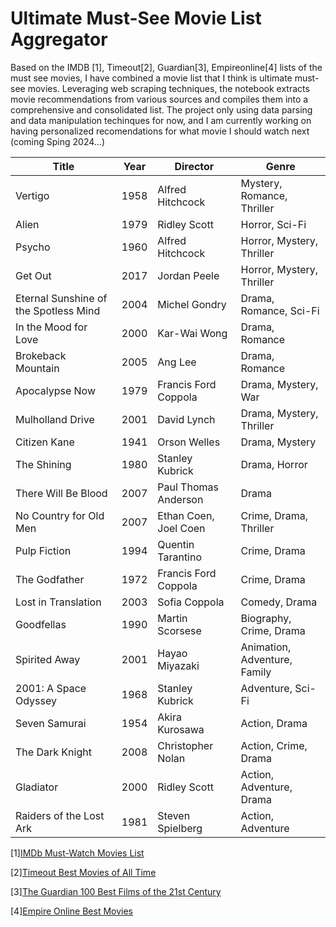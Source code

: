 #  Ultimate Must-See Movie List Aggregator
Based on the IMDB [1], Timeout[2], Guardian[3], Empireonline[4] lists of the must see movies, I have combined a movie list that I think is ultimate must-see movies. 
Leveraging web scraping techniques, the notebook extracts movie recommendations from various sources and compiles them into a comprehensive and consolidated list. 
The project only using data parsing and data manipulation techinques for now, and I am currently working on having personalized recomendations for what movie I should watch next (coming Sping 2024...)

| Title                                   | Year | Director                      | Genre                              |
|-----------------------------------------|------|-------------------------------|------------------------------------|
| Vertigo                                 | 1958 | Alfred Hitchcock              | Mystery, Romance, Thriller         |
| Alien                                   | 1979 | Ridley Scott                  | Horror, Sci-Fi                     |
| Psycho                                  | 1960 | Alfred Hitchcock              | Horror, Mystery, Thriller          |
| Get Out                                 | 2017 | Jordan Peele                  | Horror, Mystery, Thriller          |
| Eternal Sunshine of the Spotless Mind   | 2004 | Michel Gondry                 | Drama, Romance, Sci-Fi             |
| In the Mood for Love                   | 2000 | Kar-Wai Wong                   | Drama, Romance                     |
| Brokeback Mountain                      | 2005 | Ang Lee                        | Drama, Romance                     |
| Apocalypse Now                          | 1979 | Francis Ford Coppola           | Drama, Mystery, War                |
| Mulholland Drive                        | 2001 | David Lynch                   | Drama, Mystery, Thriller           |
| Citizen Kane                            | 1941 | Orson Welles                  | Drama, Mystery                     |
| The Shining                             | 1980 | Stanley Kubrick                | Drama, Horror                      |
| There Will Be Blood                     | 2007 | Paul Thomas Anderson           | Drama                              |
| No Country for Old Men                  | 2007 | Ethan Coen, Joel Coen          | Crime, Drama, Thriller             |
| Pulp Fiction                            | 1994 | Quentin Tarantino              | Crime, Drama                       |
| The Godfather                           | 1972 | Francis Ford Coppola           | Crime, Drama                       |
| Lost in Translation                     | 2003 | Sofia Coppola                  | Comedy, Drama                      |
| Goodfellas                              | 1990 | Martin Scorsese                | Biography, Crime, Drama            |
| Spirited Away                           | 2001 | Hayao Miyazaki                 | Animation, Adventure, Family       |
| 2001: A Space Odyssey                   | 1968 | Stanley Kubrick                | Adventure, Sci-Fi                  |
| Seven Samurai                           | 1954 | Akira Kurosawa                 | Action, Drama                      |
| The Dark Knight                         | 2008 | Christopher Nolan              | Action, Crime, Drama               |
| Gladiator                               | 2000 | Ridley Scott                   | Action, Adventure, Drama           |
| Raiders of the Lost Ark                 | 1981 | Steven Spielberg               | Action, Adventure                  |

[1][IMDb Must-Watch Movies List](https://www.imdb.com/list/ls091520106/)

[2][Timeout Best Movies of All Time](https://www.timeout.com/film/best-movies-of-all-time)

[3][The Guardian 100 Best Films of the 21st Century](https://www.theguardian.com/film/2019/sep/13/100-best-films-movies-of-the-21st-century)

[4][Empire Online Best Movies](https://www.empireonline.com/movies/features/best-movies-2/)
